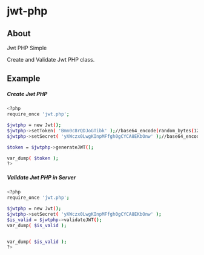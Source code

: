# jwt-php

## About
Jwt PHP Simple

Create and Validate Jwt PHP class.

## Example

##### Create Jwt PHP
```sh
<?php 
require_once 'jwt.php';

$jwtphp = new Jwt();
$jwtphp->setToken( 'Bmn0c8rQDJoGTibk' );//base64_encode(random_bytes(12))
$jwtphp->setSecret( 'yXWczx0LwgKInpMFfgh0gCYCA8EKbOnw' );//base64_encode(random_bytes(24))

$token = $jwtphp->generateJWT();

var_dump( $token );
?>
```
##### Validate Jwt PHP in Server
```sh
<?php 
require_once 'jwt.php';

$jwtphp = new Jwt(); 
$jwtphp->setSecret( 'yXWczx0LwgKInpMFfgh0gCYCA8EKbOnw' );
$is_valid = $jwtphp->validateJWT(); 
var_dump( $is_valid ); 


var_dump( $is_valid );
?>
```
